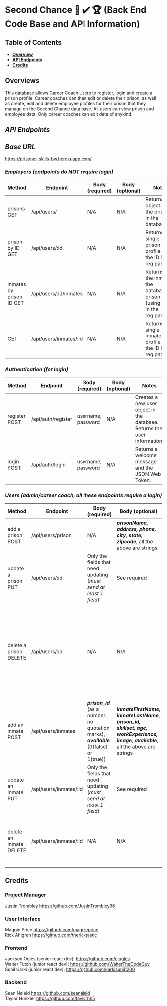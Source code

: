 # Second Chance 💯 ✔️ 🏆 (Back End Code Base and API Information)

## Table of Contents

- **[Overview](#overview)**<br>
- **[API Endpoints](#api-endpoints)**<br>
- **[Credits](#credits)**<br>

## <a name='overview'></a>Overviews
This database allows Career Coach Users to register, login and create a prison profile. Career coaches can then edit or delete their prison, as well as create, edit and delete employee profiles for their prison that they manage on the Second Chance data base. All users can view prison and employee data. Only career coaches can edit data of anykind.

## ***API Endpoints***

## ***Base URL***
https://prisoner-skills-bw.herokuapp.com/

### ***Employers (endpoints do NOT require login)***
Method | Endpoint | Body (required) | Body (optional) | Notes
| ----- | ----------------- | -------------------- | --------------------- | ------------------ |
prisons GET | /api/users/ | N/A | N/A | Returns an object of all the prisons in the database. |
prison by ID GET | /api/users/:id | N/A | N/A | Returns a single prison profile using the ID in the req.params. |
inmates by prison ID GET | /api/users/:id/inmates | N/A | N/A | Returns all the inmates the database by prison (using the ID in the req.params). |
GET | /api/users/inmates/:id | N/A | N/A | Returns a single inmate profile using the ID in the req.params. |

### ***Authentication (for login)***
Method | Endpoint | Body (required) | Body (optional) | Notes
| ----- | ----------------- | -------------------- | --------------------- | ------------------ |
register POST | /api/auth/register | username, password | N/A | Creates a new user object in the database. Returns the user information. |
login POST | /api/auth/login |  username, password | N/A | Returns a welcome message and the JSON Web Token. |

### ***Users (admin/career coach, all these endpoints require a login)***
Method | Endpoint | Body (required) | Body (optional) | Notes
| ----- | ----------------- | -------------------- | --------------------- | ------------------ |
add a prison POST | /api/users/prison | N/A | ***prisonName, address, phone, city, state, zipcode***, all the above are strings  | Allows an admin to _add_ a prison to the database. |
update a prison PUT | /api/users/:id | Only the fields that need updating (_must send at least 1 field_)| See required  | Allows an admin to _edit_ a prison in the database. |
delete a prison DELETE | /api/users/:id | N/A | N/A | Allows an admin to _delete_ a prison from the database (using req.params). ***Warning!! All inmates MUST be deleted before deleting a prison*** |
add an inmate POST | /api/users/inmates | ***prison_id*** (as a number, no quotation marks), ***available*** (0(false) or 1(true)) | ***inmateFirstName, inmateLastName, prison_id, skillset, age, workExperience, image, available***, all the above are strings  | Allows an admin to _add_ an inmate to the database. |
update an inmate PUT | /api/users/inmates/:id | Only the fields that need updating (_must send at least 1 field_)| See required  | Allows an admin to _edit_ an inmate in the database. |
delete an inmate DELETE | /api/users/inmates/:id | N/A | N/A | Allows an admin to _delete_ an inmate from the database (using req.params). |

## Credits
### Project Manager
Justin Trombley https://github.com/JustinTrombley96 <br>

### User Interface
Maggie Price https://github.com/maggieprice <br>
Rick Ahlgren https://github.com/thericktastic <br>

### Frontend
Jackson Ogles (senior react dev): https://github.com/cjogles <br>
Walter Futch (junior react dev): https://github.com/WalterTheCodeGuy <br>
Sunil Karki (junior react dev): https://github.com/karkisunil1200 <br>

### Backend
Sean Naleid https://github.com/seanaleid <br>
Taylor Hunkler https://github.com/taylorhh5 <br>

